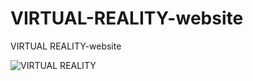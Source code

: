 # VIRTUAL-REALITY-website
VIRTUAL REALITY-website 



![VIRTUAL REALITY](https://user-images.githubusercontent.com/75854041/116834063-22760900-abc5-11eb-80a5-b5169c8bdb4e.png)

